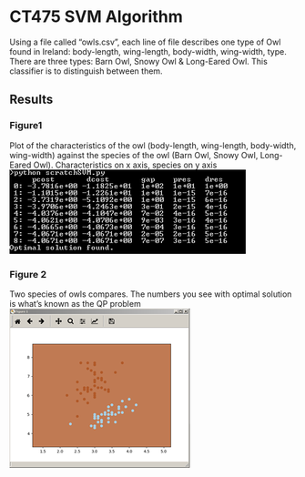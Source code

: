 # CT475 SVM Algorithm

Using a file called “owls.csv”, each line of file describes one type of Owl found in Ireland: body-length, wing-length, body-width, wing-width, type. There are three types: Barn Owl, Snowy Owl & Long-Eared Owl. This classifier is to distinguish between them.

## Results

### Figure1
Plot of the characteristics of the owl (body-length, wing-length, body-width, wing-width) against the species of the owl (Barn Owl, Snowy Owl, Long-Eared Owl). Characteristics on x axis, species on y axis
![result1](https://raw.githubusercontent.com/baloneyspaceshuttle/CT475-SVM-Algorithm/master/img/img1.png)

### Figure 2
Two species of owls compares. The numbers you see with optimal solution is what’s known as the QP problem
![result1](https://raw.githubusercontent.com/baloneyspaceshuttle/CT475-SVM-Algorithm/master/img/img2.png)
